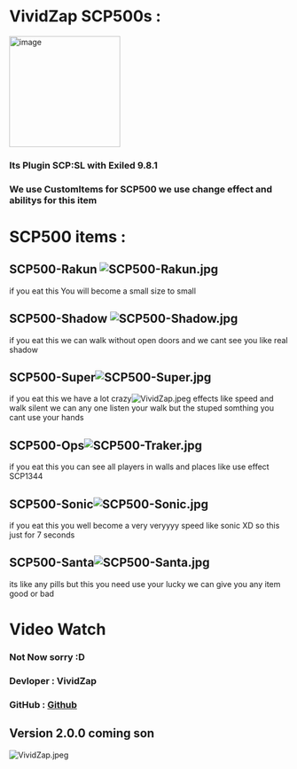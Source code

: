 
# VividZap SCP500s :
<img width="200" height="200" alt="image" src="https://github.com/user-attachments/assets/3f45f6cb-c27a-4c5e-8ec8-bce44e16d98b" />

### Its Plugin SCP:SL with Exiled 9.8.1
### We use CustomItems for SCP500 we use change effect and abilitys for this item 
# SCP500 items : 
## SCP500-Rakun ![SCP500-Rakun.jpg](Pictures/SCP500-Rakun.jpg)
if you eat this You will become a small size to small
## SCP500-Shadow ![SCP500-Shadow.jpg](Pictures/SCP500-Shadow.jpg)
if you eat this we can walk without open doors and we cant see you like real shadow
## SCP500-Super![SCP500-Super.jpg](Pictures/SCP500-Super.jpg)
if you eat this we have a lot crazy![VividZap.jpeg](../../../Downloads/VividZap.jpeg) effects like speed and walk silent we can any one listen your walk
but the stuped somthing you cant use your hands
## SCP500-Ops![SCP500-Traker.jpg](Pictures/SCP500-Traker.jpg)
if you eat this you can see all players in walls and places like use effect SCP1344
## SCP500-Sonic![SCP500-Sonic.jpg](Pictures/SCP500-Sonic.jpg)
if you eat this you well become a very veryyyy speed like sonic XD so this just for 7 seconds 
## SCP500-Santa![SCP500-Santa.jpg](Pictures/SCP500-Santa.jpg)
its like any pills but this you need use your lucky we can give you any item good or bad 
# Video Watch
### Not Now sorry :D

### Devloper : VividZap 
### GitHub : [Github](https://github.com/VividZap)

## Version 2.0.0 coming son
![VividZap.jpeg](Pictures/VividZap.jpeg)
